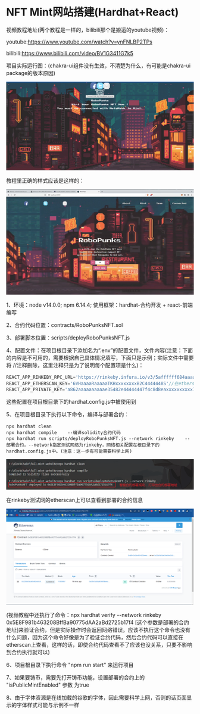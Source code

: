# NFT Mint网站搭建(Hardhat+React)

视频教程地址(两个教程是一样的，bilibili那个是搬运的youtube视频)：

youtube:https://www.youtube.com/watch?v=ynFNLBP2TPs

bilibili:https://www.bilibili.com/video/BV1G3411G7k5

项目实际运行图：(chakra-ui组件没有生效，不清楚为什么，有可能是chakra-ui package的版本原因)

![](.\image\Snipaste_2022-09-09_02-21-53.png)

教程里正确的样式应该是这样的：

![](.\image\Snipaste_2022-09-09_02-27-23.png)

1、环境：node v14.0.0; npm 6.14.4; 使用框架：hardhat-合约开发 + react-前端编写

2、合约代码位置：contracts/RoboPunksNFT.sol

3、部署脚本位置：scripts/deployRoboPunksNFT.js

4、配置文件：在项目根目录下添加名为“.env”的配置文件，文件内容(注意：下面的内容是不可用的，需要根据自己具体情况填写，下面只是示例；实际文件中需要将 //注释删除，这里注释只是为了说明每个配置项是什么)：

```javascript
REACT_APP_RINKEBY_RPC_URL='https://rinkeby.infura.io/v3/5affffff684aaaaab9xxxx609c9a2d'//在infura申请的rinkeby访问url
REACT_APP_ETHERSCAN_KEY='6VHaaaaRaaaaaTKHxxxxxxxxB2C4444448S'//在etherscan申请的API访问KEY
REACT_APP_PRIVATE_KEY='a862aaaaaaaaaae35482e44444447f4c8d8eaxxxxxxxxxx76b7ecggc456'//自己的钱包私钥
```

这些配置在项目根目录下的hardhat.config.js中被使用到

5、在项目根目录下执行以下命令，编译与部署合约：

```
npx hardhat clean
npx hardhat compile    --编译solidity合约代码
npx hardhat run scripts/deployRoboPunksNFT.js --network rinkeby    --部署合约，--network指定测试网络为rinkeby，网络相关配置在根目录下的hardhat.config.js中。(注意：这一步有可能需要科学上网)
```

![](.\image\image-20220907000558132.png)

在rinkeby测试网的etherscan上可以查看到部署的合约信息

![](.\image\image-20220907001649686.png)

(视频教程中还执行了命令：npx hardhat verify --network rinkeby 0x5E8F981b463208BffBa90775dAA2aBd2725b17f4 [这个参数是部署的合约地址]来验证合约，但是实际操作时会返回网络错误。应该不执行这个命令也没有什么问题，因为这个命令好像是为了验证合约代码，然后合约代码可以直接在etherscan上查看，这样的话，即使合约代码查看不了应该也没关系，只要不影响到合约执行就可以)

6、项目根目录下执行命令 "npm run start" 来运行项目

7、如果要铸币，需要先打开铸币功能，设置部署的合约上的 "isPublicMintEnabled" 参数 为true

8、由于字体资源是在线加载的谷歌的字体，因此需要科学上网，否则的话页面显示的字体样式可能与示例不一样